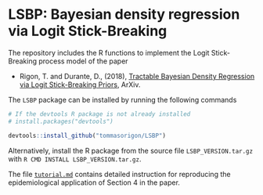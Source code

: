 # LSBP: Bayesian density regression via **L**ogit **S**tick-**B**reaking

The repository includes the R functions to implement the Logit Stick-Breaking process model of the paper

* Rigon, T. and Durante, D., (2018), [Tractable Bayesian Density Regression via Logit Stick-Breaking Priors](https://arxiv.org/abs/1701.02969), ArXiv.

The `LSBP` package can be installed by running the following commands

```R
# If the devtools R package is not already installed
# install.packages("devtools")

devtools::install_github("tommasorigon/LSBP")
```

Alternatively, install the R package from the source file `LSBP_VERSION.tar.gz` with `R CMD INSTALL LSBP_VERSION.tar.gz`. 

The file [`tutorial.md`](https://github.com/tommasorigon/LSBP/blob/master/Tutorial/tutorial.md) contains detailed instruction for reproducing the epidemiological application of Section 4 in the paper.
